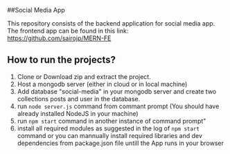 ##Social Media App


This repository consists of the backend application for social media app. The frontend app can be found in this link: https://github.com/sairojp/MERN-FE 




## How to run the projects?
1. Clone or Download zip and extract the project.
2. Host a mongodb server (either in cloud or in local machine)
3. Add database "social-media" in your mongodb server and create two collections posts and user in the database.
4. run `node server.js` command from commant prompt (You should have already   installed NodeJS in your machine)
5. run `npm start` command in another instance of command prompt"
6. install all required modules as suggested in the log of `npm start` command or you can mannually install required libraries and dev dependencies from package.json file untill the App runs in your browser
